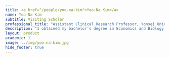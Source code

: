 ```yaml
---
title: <a href="/people/yoo-na-kim">Yoo-Na Kim</a>
name: Yoo-Na Kim
subtitle: Visiting Scholar
professional_title: "Assistant Clinical Research Professor, Yonsei University College of Medicine (2023-2024)"  # Joined professional titles
description: "I obtained my bachelor’s degree in Economics and Biology from Columbia University in 2011. Following that, I pursued Medicine at Yonsei University College of Medicine, where I completed my internship and residency in Obstetrics and Gynecology at Yonsei University’s Severance Hospital in South Korea.After completing my residency, I worked as a biomedical analyst in 2020 at UCL/EUTOPS, focusing on epigenetics research using microarray data from various types of gynecological cancer samples, including cervical swabs, buccal swabs, and whole blood. Subsequently, I returned to my clinical role as a fellow in Gynecologic Oncology at Severance Hospital. During my fellowship, I actively participated in running clinical trials and analyzing genomic and transcriptomic data from gynecological cancer samples, including circulating tumor DNA samples."
layout: product
academic: 1
image: ../img/yoo-na-kim.jpg
hide_footer: true
---
```

